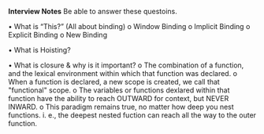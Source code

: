 **Interview Notes** 
Be able to answer these questoins. 

•	What is “This?” (All about binding)
    o	Window Binding
    o	Implicit Binding
    o	Explicit Binding
    o	New Binding

•	What is Hoisting?

•	What is closure & why is it important? 
    o	The combination of a function, and the lexical environment within which that function was declared. 
    o	When a function is declared, a new scope is created, we call that "functional" scope. 
    o	The variables or functions dexlared within that function have the ability to reach OUTWARD for context, but NEVER INWARD. 
    o	This paradigm remains true, no matter how deep you nest functions. i. e., the deepest nested fuction can reach all the way to the outer function. 

